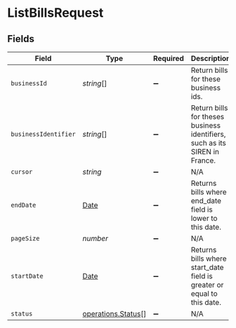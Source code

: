 # ListBillsRequest


## Fields

| Field                                                                                         | Type                                                                                          | Required                                                                                      | Description                                                                                   |
| --------------------------------------------------------------------------------------------- | --------------------------------------------------------------------------------------------- | --------------------------------------------------------------------------------------------- | --------------------------------------------------------------------------------------------- |
| `businessId`                                                                                  | *string*[]                                                                                    | :heavy_minus_sign:                                                                            | Return bills for these business ids.                                                          |
| `businessIdentifier`                                                                          | *string*[]                                                                                    | :heavy_minus_sign:                                                                            | Return bills for theses business identifiers, such as its SIREN in France.                    |
| `cursor`                                                                                      | *string*                                                                                      | :heavy_minus_sign:                                                                            | N/A                                                                                           |
| `endDate`                                                                                     | [Date](https://developer.mozilla.org/en-US/docs/Web/JavaScript/Reference/Global_Objects/Date) | :heavy_minus_sign:                                                                            | Returns bills where end_date field is lower to this date.                                     |
| `pageSize`                                                                                    | *number*                                                                                      | :heavy_minus_sign:                                                                            | N/A                                                                                           |
| `startDate`                                                                                   | [Date](https://developer.mozilla.org/en-US/docs/Web/JavaScript/Reference/Global_Objects/Date) | :heavy_minus_sign:                                                                            | Returns bills where start_date field is greater or equal to this date.                        |
| `status`                                                                                      | [operations.Status](../../models/operations/status.md)[]                                      | :heavy_minus_sign:                                                                            | N/A                                                                                           |
